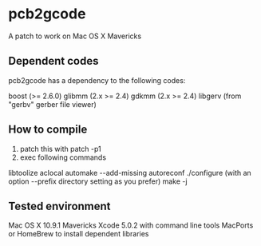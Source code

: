 pcb2gcode
=========

A patch to work on Mac OS X Mavericks

Dependent codes
---------------

pcb2gcode has a dependency to the following codes:

boost (>= 2.6.0)
glibmm (2.x >= 2.4)
gdkmm (2.x >= 2.4)
libgerv (from "gerbv" gerber file viewer)

How to compile
--------------

1. patch this with patch -p1
2. exec following commands

  libtoolize
  aclocal
  automake --add-missing
  autoreconf
  ./configure (with an option --prefix directory setting as you prefer)
  make -j

Tested environment
------------------

Mac OS X 10.9.1 Mavericks
Xcode 5.0.2 with command line tools
MacPorts or HomeBrew to install dependent libraries
